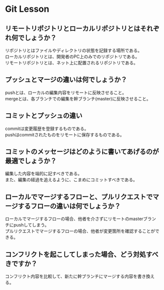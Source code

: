 # Git Lesson

## リモートリポジトリとローカルリポジトリとはそれぞれ何でしょうか？

リポジトリとはファイルやディレクトリの状態を記録する場所である。  
ローカルリポジトリとは、開発者のPC上のみでのリポジトリである。  
リモートリポジトリとは、ネット上に配置されるリポジトリである。  

## プッシュとマージの違いは何でしょうか？

pushとは、ローカルの編集内容をリモートに反映させること。  
mergeとは、各ブランチでの編集を幹ブランチ(master)に反映させること。  

## コミットとプッシュの違い

commitは変更履歴を登録するものである。  
pushはcommitされたものをリモートに保存するものである。  


## コミットのメッセージはどのように書いてあげるのが最適でしょうか？

編集した内容を端的に記すべきである。  
また、編集の経過を追えるように、こまめにコミットすべきである。  

## ローカルでマージするフローと、プルリクエストでマージするフローの違いは何でしょうか？

ローカルでマージするフローの場合、他者を介さずにリモートのmasterブランチにpushしてしまう。  
プルリクエストでマージするフローの場合、他者が変更箇所を確認することができる。  

## コンフリクトを起こしてしまった場合、どう対処すべきですか？

コンフリクト内容を比較して、新たに幹ブランチにマージする内容を書き換える。  